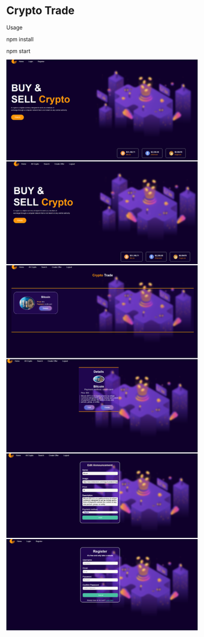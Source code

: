 <h1>Crypto Trade</h1>

<p>Usage</p>

<p>npm install</p>
<p>npm start</p>
<img src="./crypto1.png">
<img src="./crypto2.png">
<img src="./crypto3.png">
<img src="./crypto4.png">
<img src="./crypto5.png">
<img src="./crypto6.png">